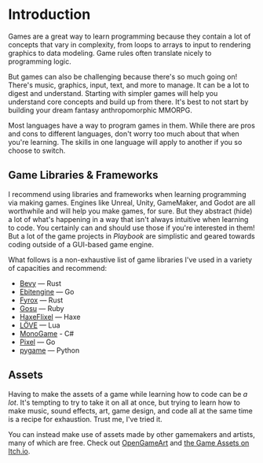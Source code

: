 # Introduction

Games are a great way to learn programming because they contain a lot of concepts that vary in complexity, from loops to arrays to input to rendering graphics to data modeling. Game rules often translate nicely to programming logic.

But games can also be challenging because there's so much going on! There's music, graphics, input, text, and more to manage. It can be a lot to digest and understand. Starting with simpler games will help you understand core concepts and build up from there. It's best to not start by building your dream fantasy anthropomorphic MMORPG.

Most languages have a way to program games in them. While there are pros and cons to different languages, don't worry too much about that when you're learning. The skills in one language will apply to another if you so choose to switch.

## Game Libraries & Frameworks

I recommend using libraries and frameworks when learning programming via making games. Engines like Unreal, Unity, GameMaker, and Godot are all worthwhile and will help you make games, for sure. But they abstract (hide) a lot of what's happening in a way that isn't always intuitive when learning to code. You certainly can and should use those if you're interested in them! But a lot of the game projects in _Playbook_ are simplistic and geared towards coding outside of a GUI-based game engine.

What follows is a non-exhaustive list of game libraries I've used in a variety of capacities and recommend:

- [Bevy](https://bevyengine.org) — Rust
- [Ebitengine](https://ebitengine.org) — Go
- [Fyrox](https://fyrox.rs) — Rust
- [Gosu](https://www.libgosu.org) — Ruby
- [HaxeFlixel](https://haxeflixel.com) — Haxe
- [LÖVE](https://love2d.org) — Lua
- [MonoGame](https://www.monogame.net) - C#
- [Pixel](https://github.com/faiface/pixel) — Go
- [pygame](https://www.pygame.org/news) — Python

## Assets

Having to make the assets of a game while learning how to code can be _a lot_. It's tempting to try to take it on all at once, but trying to learn how to make music, sound effects, art, game design, and code all at the same time is a recipe for exhaustion. Trust me, I've tried it.

You can instead make use of assets made by other gamemakers and artists, many of which are free. Check out [OpenGameArt](https://opengameart.org) and [the Game Assets on Itch.io](https://itch.io/game-assets).
